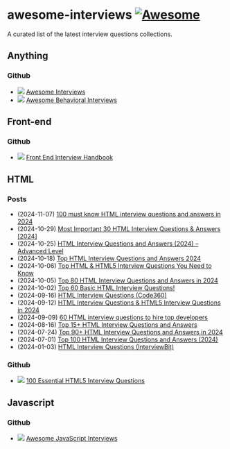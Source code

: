 # awesome-interviews [![Awesome](https://cdn.rawgit.com/sindresorhus/awesome/d7305f38d29fed78fa85652e3a63e154dd8e8829/media/badge.svg)](https://github.com/sindresorhus/awesome)


A curated list of the latest interview questions collections.

## Anything

### Github

- ![](https://img.shields.io/github/last-commit/DopplerHQ/awesome-interview-questions.svg?label=%20) [Awesome Interviews](https://github.com/DopplerHQ/awesome-interview-questions)
- ![](https://img.shields.io/github/last-commit/ashishps1/awesome-behavioral-interviews.svg?label=%20) [Awesome Behavioral Interviews](https://github.com/ashishps1/awesome-behavioral-interviews)

## Front-end

### Github

- ![](https://img.shields.io/github/last-commit/yangshun/front-end-interview-handbook.svg?label=%20) [Front End Interview Handbook](https://github.com/yangshun/front-end-interview-handbook)

## HTML

### Posts

- (2024-11-07) [100 must know HTML interview questions and answers in 2024](https://www.turing.com/interview-questions/html)
- (2024-10-29) [Most Important 30 HTML Interview Questions & Answers [2024]](https://www.upgrad.com/blog/html-interview-questions-answers/)
- (2024-10-25) [HTML Interview Questions and Answers (2024) – Advanced Level](https://www.geeksforgeeks.org/html-interview-questions-answers-set-3/)
- (2024-10-18) [Top HTML Interview Questions and Answers 2024](https://www.geeksforgeeks.org/html-interview-questions-answers-set-1/)
- (2024-10-06) [Top HTML & HTML5 Interview Questions You Need to Know](https://www.simplilearn.com/html-interview-questions-and-answers-article)
- (2024-10-05) [Top 80 HTML Interview Questions and Answers in 2024](https://www.edureka.co/blog/interview-questions/top-50-html-interview-questions-and-answers/)
- (2024-10-02) [Top 60 Basic HTML Interview Questions!](https://www.guvi.in/blog/top-basic-html-interview-questions/)
- (2024-09-16) [HTML Interview Questions (Code360)](https://www.naukri.com/code360/library/html-interview-questions)
- (2024-09-12) [HTML Interview Questions & HTML5 Interview Questions in 2024](https://www.mygreatlearning.com/blog/html-interview-questions/)
- (2024-09-09) [60 HTML interview questions to hire top developers](https://www.adaface.com/blog/html-interview-questions/)
- (2024-08-16) [Top 15+ HTML Interview Questions and Answers](https://in.indeed.com/career-advice/interviewing/html-interview-questions)
- (2024-07-24) [Top 90+ HTML Interview Questions and Answers in 2024](https://www.lambdatest.com/learning-hub/html-interview-questions)
- (2024-07-01) [Top 100 HTML Interview Questions and Answers (2024)](https://www.almabetter.com/bytes/articles/html-interview-questions)
- (2024-01-03) [HTML Interview Questions (InterviewBit)](https://www.interviewbit.com/html-interview-questions/)

### Github

- ![](https://img.shields.io/github/last-commit/Devinterview-io/html5-interview-questions.svg?label=%20) [100 Essential HTML5 Interview Questions](https://github.com/Devinterview-io/html5-interview-questions)

## Javascript

### Github

- ![](https://img.shields.io/github/last-commit/rohan-paul/Awesome-JavaScript-Interviews.svg?label=%20) [Awesome JavaScript Interviews](https://github.com/rohan-paul/Awesome-JavaScript-Interviews)

